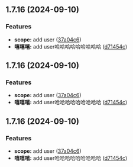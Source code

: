 ## 1.7.16 (2024-09-10)


### Features

* **scope:** add user ([37a04c6](https://github.com/miaowenjing/mono_test/commit/37a04c6ed1f6879a3cba9622f77f0ea105b5aa69))
* **嘻嘻嘻:** add user哈哈哈哈哈哈哈哈哈 ([d71454c](https://github.com/miaowenjing/mono_test/commit/d71454c95d692c60c7da672caeee71878f481b14))



## 1.7.16 (2024-09-10)


### Features

* **scope:** add user ([37a04c6](https://github.com/miaowenjing/mono_test/commit/37a04c6ed1f6879a3cba9622f77f0ea105b5aa69))
* **嘻嘻嘻:** add user哈哈哈哈哈哈哈哈哈 ([d71454c](https://github.com/miaowenjing/mono_test/commit/d71454c95d692c60c7da672caeee71878f481b14))



## 1.7.16 (2024-09-10)


### Features

* **scope:** add user ([37a04c6](https://github.com/miaowenjing/mono_test/commit/37a04c6ed1f6879a3cba9622f77f0ea105b5aa69))
* **嘻嘻嘻:** add user哈哈哈哈哈哈哈哈哈 ([d71454c](https://github.com/miaowenjing/mono_test/commit/d71454c95d692c60c7da672caeee71878f481b14))



